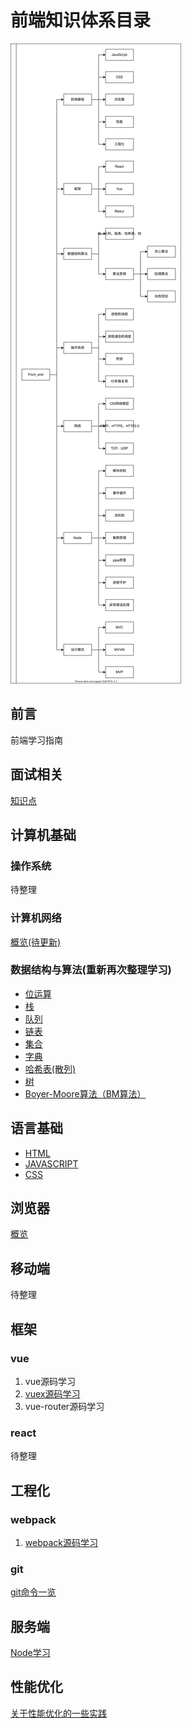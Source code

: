 # 前端知识体系目录

![alt](./assets/front_end.svg)

## 前言

前端学习指南

## 面试相关

[知识点](packages/docs/interviews/interviews.md)

## 计算机基础

### 操作系统

待整理

### 计算机网络

[概览\(待更新\)](packages/docs/basic/net.md)

### 数据结构与算法\(重新再次整理学习\)

* [位运算](packages/docs/data_structure_and_algorithm/bitoperation.md)
* [栈](https://github.com/qiugu/The-road-to-front-end-learning/tree/eb6c1df35c4a5471d67eab4e947fb8859ed8bccf/packages/docs/data_structure_and_algorithm/stack.js)
* [队列](https://github.com/qiugu/The-road-to-front-end-learning/tree/eb6c1df35c4a5471d67eab4e947fb8859ed8bccf/packages/docs/data_structure_and_algorithm/queue.js)
* [链表](https://github.com/qiugu/The-road-to-front-end-learning/tree/eb6c1df35c4a5471d67eab4e947fb8859ed8bccf/packages/docs/data_structure_and_algorithm/linkedList.js)
* [集合](https://github.com/qiugu/The-road-to-front-end-learning/tree/eb6c1df35c4a5471d67eab4e947fb8859ed8bccf/packages/docs/data_structure_and_algorithm/set.js)
* [字典](packages/docs/data_structure_and_algorithm/dictionary.md)
* [哈希表\(散列\)](packages/docs/data_structure_and_algorithm/hash.md)
* [树](packages/docs/data_structure_and_algorithm/tree.md)
* [Boyer-Moore算法（BM算法）](https://github.com/qiugu/The-road-to-front-end-learning/tree/eb6c1df35c4a5471d67eab4e947fb8859ed8bccf/packages/code/data_structure_and_algorithm/string_BM.js)

## 语言基础

* [HTML](packages/docs/basic/html.md)
* [JAVASCRIPT](packages/docs/basic/javascript.md)
* [CSS](packages/docs/basic/css.md)

## 浏览器

[概览](packages/docs/basic/browser.md)

## 移动端

待整理

## 框架

### vue

1. vue源码学习
2. [vuex源码学习](packages/code/vuex-src/vuex-src.md)
3. vue-router源码学习

### react

待整理

## 工程化

### webpack

1. [webpack源码学习](packages/code/webpack/webpack.md)

### git

[git命令一览](packages/docs/basic/git.md)

## 服务端

[Node学习](packages/code/nodejs/nodejs.md)

## 性能优化

[关于性能优化的一些实践](packages/docs/basic/performance-optimization.md)
